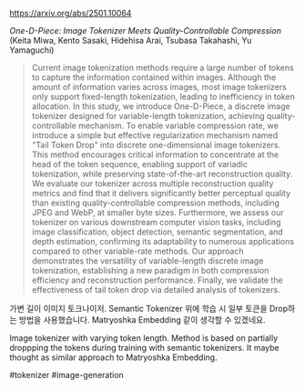 https://arxiv.org/abs/2501.10064

*One-D-Piece: Image Tokenizer Meets Quality-Controllable Compression* (Keita Miwa, Kento Sasaki, Hidehisa Arai, Tsubasa Takahashi, Yu Yamaguchi)

> Current image tokenization methods require a large number of tokens to capture the information contained within images. Although the amount of information varies across images, most image tokenizers only support fixed-length tokenization, leading to inefficiency in token allocation. In this study, we introduce One-D-Piece, a discrete image tokenizer designed for variable-length tokenization, achieving quality-controllable mechanism. To enable variable compression rate, we introduce a simple but effective regularization mechanism named "Tail Token Drop" into discrete one-dimensional image tokenizers. This method encourages critical information to concentrate at the head of the token sequence, enabling support of variadic tokenization, while preserving state-of-the-art reconstruction quality. We evaluate our tokenizer across multiple reconstruction quality metrics and find that it delivers significantly better perceptual quality than existing quality-controllable compression methods, including JPEG and WebP, at smaller byte sizes. Furthermore, we assess our tokenizer on various downstream computer vision tasks, including image classification, object detection, semantic segmentation, and depth estimation, confirming its adaptability to numerous applications compared to other variable-rate methods. Our approach demonstrates the versatility of variable-length discrete image tokenization, establishing a new paradigm in both compression efficiency and reconstruction performance. Finally, we validate the effectiveness of tail token drop via detailed analysis of tokenizers.

가변 길이 이미지 토크나이저. Semantic Tokenizer 위에 학습 시 일부 토큰을 Drop하는 방법을 사용했습니다. Matryoshka Embedding 같이 생각할 수 있겠네요.

<english>
Image tokenizer with varying token length. Method is based on partially droppping the tokens during training with semantic tokenizers. It maybe thought as similar approach to Matryoshka Embedding.
</english>

#tokenizer #image-generation 